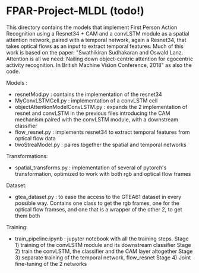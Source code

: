 # FPAR-Project-MLDL (todo!)

This directory contains the models that implement First Person Action Recognition using a Resnet34 + CAM and a convLSTM module as a spatial attention network, paired with  a temporal network, again a Resnet34, that takes optical flows as an input to
extract temporal features.
Much of this work is based on the paper: "Swathikiran Sudhakaran and Oswald Lanz. Attention is all we need: Nailing down object-centric attention for egocentric activity recognition. In British Machine Vision Conference, 2018" as also the code.

Models :
- resnetMod.py : contains the implementation of the resnet34
- MyConvLSTMCell.py : implementation of a convLSTM cell
-	objectAttentionModelConvLSTM.py : expands the 2 implementation of resnet and convLSTM in the previous files 
                                    introducing the CAM mechanism paired with the convLSTM module, with a downstream classifier
- flow_resnet.py : implements resnet34 to extract temporal features from optical flow data 
- twoStreaModel.py : paires together the spatial and temporal networks

Transformations:
- spatial_transforms.py : implementation of several of pytorch's transformation, optimized to work with both rgb and
                          optical flow frames

Dataset:
- gtea_dataset.py : to ease the access to the GTEA61 dataset in every possible way. Contains one class to get the rgb frames,
                    one for the optical flow framses, and one that is a wrapper of the other 2, to get them both

Training:
- train_pipeline.ipynb : jupyter notebook with all the training steps.
                         Stage 1) training of the convLSTM module and its downstream classifier
                         Stage 2) train the convLSTM, the classifier and the CAM layer altogether
                         Stage 3) separate training of the temporal network, flow_resnet
                         Stage 4) Joint fine-tuning of the 2 networks
                          
